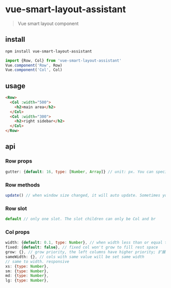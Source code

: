 # vue-smart-layout-assistant

> Vue smart layout component

## install
```sh
npm install vue-smart-layout-assistant
```
```js
import {Row, Col} from 'vue-smart-layout-assistant'
Vue.component('Row', Row)
Vue.component('Col', Col)
```
## usage
```html
<Row>
  <Col :width="500">
    <h2>main area</h2>
  </Col>
  <Col :width="300">
    <h2>right sidebar</h2>
  </Col>
</Row>
```
## api
### Row props
```js
gutter: {default: 16, type: [Number, Array]} // unit: px. You can specify the column spacing for the x and y axes by ayyay([x, y])
```
### Row methods
```js
update() // when window size changed, it will auto update. Sometimes you need to call it manually.
```
### Row slot
```js
default // only one slot. The slot children can only be Col and br
```
### Col props
```js
width: {default: 0.1, type: Number}, // when width less than or equal to 1, it will be consider as percentage, or px width
fixed: {default: false}, // fixed col won't grow to fill rest space
grow: {}, // grow priority, the left columns have higher priority; 扩展的优先级, 靠前的更优先
sameWidth: {}, // cols with same value will be set same width
// same to width. responsive
xs: {type: Number},
sm: {type: Number},
md: {type: Number},
lg: {type: Number},
```
